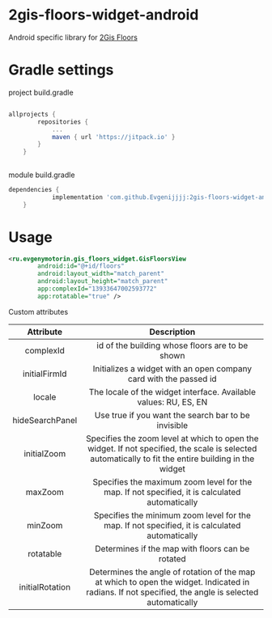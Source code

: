 # 2gis-floors-widget-android

Android specific library for [2Gis Floors](http://floors-widget.2gis.ru/)

# Gradle settings

project build.gradle
```groovy

allprojects {
		repositories {
			...
			maven { url 'https://jitpack.io' }
		}
	}
  
```

module build.gradle
```groovy
dependencies {
	        implementation 'com.github.Evgenijjjj:2gis-floors-widget-android:0.1'
	}
```

# Usage

```xml
<ru.evgenymotorin.gis_floors_widget.GisFloorsView
        android:id="@+id/floors"
        android:layout_width="match_parent"
        android:layout_height="match_parent"
        app:complexId="13933647002593772"
        app:rotatable="true" />
```

Custom attributes

Attribute | Description
:-------------:|:-------------:
complexId | id of the building whose floors are to be shown
initialFirmId | Initializes a widget with an open company card with the passed id
locale | The locale of the widget interface. Available values: RU, ES, EN
hideSearchPanel | Use true if you want the search bar to be invisible
initialZoom | Specifies the zoom level at which to open the widget. If not specified, the scale is selected automatically to fit the entire building in the widget
maxZoom | Specifies the maximum zoom level for the map. If not specified, it is calculated automatically
minZoom | Specifies the minimum zoom level for the map. If not specified, it is calculated automatically
rotatable | Determines if the map with floors can be rotated
initialRotation | Determines the angle of rotation of the map at which to open the widget. Indicated in radians. If not specified, the angle is selected automatically
